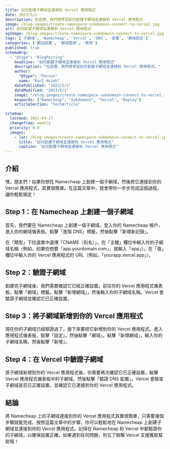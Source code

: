 ```yaml
---
title: 如何創建子網域並連接到 Vercel 應用程式
date: 2023/5/1
description: 在這裡，我們將學習如何創建子網域並連接到 Vercel 應用程式
image: /blog-images/create-namespace-subdomain-connect-to-vercel.jpg
alt: 如何創建子網域並連接到 Vercel 應用程式
ogImage: /blog-images/create-namespace-subdomain-connect-to-vercel.jpg
tags: ['子網域', 'Namecheap', 'Vercel', 'DNS', '部署', '網域設定']
categories: ['網站部署', '網域管理', '教學']
published: true
schemaOrg:
  - "@type": "BlogPosting"
    headline: "如何創建子網域並連接到 Vercel 應用程式"
    description: "在這裡，我們將學習如何創建子網域並連接到 Vercel 應用程式。"
    author:
      "@type": "Person"
      name: "BarZ Hsieh"
    datePublished: "2023/5/1"
    dateModified: "2023/5/1"
    image: "/blog-images/create-namespace-subdomain-connect-to-vercel.jpg"
    keywords: ["Namecheap", "Subdomain", "Vercel", "Deploy"]
    articleSection: "TechArticle"

sitemap:
  lastmod: 2025-04-17
  changefreq: weekly
  priority: 0.8
  images:
    - loc: /blog-images/create-namespace-subdomain-connect-to-vercel.jpg
      title: "如何創建子網域並連接到 Vercel 應用程式"
      caption: "如何創建子網域並連接到 Vercel 應用程式"
---
```


## 介紹

嘿，朋友們！如果你想在 Namecheap 上創建一個子網域，然後把它連接到你的 Vercel 應用程式，其實很簡單。在這篇文章中，我會帶你一步步完成這個過程，讓你輕鬆搞定！

## Step 1：在 Namecheap 上創建一個子網域

首先，我們要在 Namecheap 上創建一個子網域。登入你的 Namecheap 帳戶，進入你的網域儀表板。點擊「進階 DNS」標籤，然後點擊「新增新記錄」。

在「類型」下拉選單中選擇「CNAME（別名）」。在「主機」欄位中輸入你的子網域名稱（例如，如果你想要「app.yourdomain.com」，就輸入「app」）。在「值」欄位中輸入你的 Vercel 應用程式的 URL（例如，「yourapp.vercel.app」）。

## Step 2：驗證子網域

創建完子網域後，我們需要確認它已經正確設置。前往你的 Vercel 應用程式儀表板，點擊「網域」標籤。點擊「新增網域」，然後輸入你的子網域名稱。Vercel 會驗證子網域並確認它已正確設置。

## Step 3：將子網域新增到你的 Vercel 應用程式

現在你的子網域已經驗證過了，接下來要把它新增到你的 Vercel 應用程式。進入應用程式儀表板，點擊「設定」，然後點擊「網域」。點擊「新增網域」，輸入你的子網域名稱，然後點擊「新增」。

## Step 4：在 Vercel 中驗證子網域

將子網域新增到你的 Vercel 應用程式後，你需要再次確認它已正確設置。點擊 Vercel 應用程式儀表板中的子網域，然後點擊「驗證 DNS 配置」。Vercel 會檢查子網域是否已正確設置，並確認它已連接到你的 Vercel 應用程式。

## 結論

將 Namecheap 上的子網域連接到你的 Vercel 應用程式其實很簡單，只需要幾個步驟就能完成。按照這篇文章中的步驟，你可以輕鬆地在 Namecheap 上創建子網域並連接到你的 Vercel 應用程式。記得在 Namecheap 和 Vercel 中都驗證你的子網域，以確保設置正確。如果遇到任何問題，別忘了聯繫 Vercel 支援獲取幫助哦！
